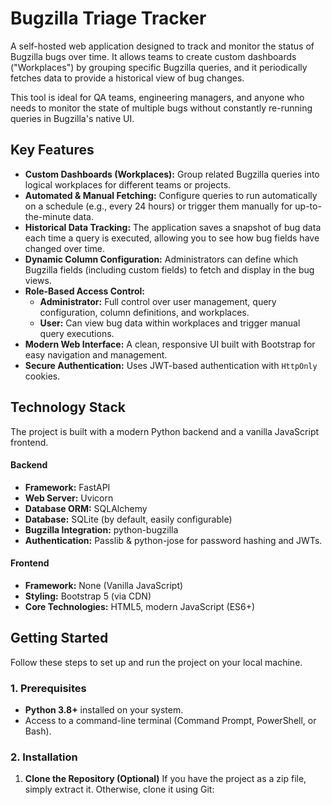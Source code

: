 # Bugzilla Triage Tracker

A self-hosted web application designed to track and monitor the status of Bugzilla bugs over time. It allows teams to create custom dashboards ("Workplaces") by grouping specific Bugzilla queries, and it periodically fetches data to provide a historical view of bug changes.

This tool is ideal for QA teams, engineering managers, and anyone who needs to monitor the state of multiple bugs without constantly re-running queries in Bugzilla's native UI.

## Key Features

*   **Custom Dashboards (Workplaces):** Group related Bugzilla queries into logical workplaces for different teams or projects.
*   **Automated & Manual Fetching:** Configure queries to run automatically on a schedule (e.g., every 24 hours) or trigger them manually for up-to-the-minute data.
*   **Historical Data Tracking:** The application saves a snapshot of bug data each time a query is executed, allowing you to see how bug fields have changed over time.
*   **Dynamic Column Configuration:** Administrators can define which Bugzilla fields (including custom fields) to fetch and display in the bug views.
*   **Role-Based Access Control:**
    *   **Administrator:** Full control over user management, query configuration, column definitions, and workplaces.
    *   **User:** Can view bug data within workplaces and trigger manual query executions.
*   **Modern Web Interface:** A clean, responsive UI built with Bootstrap for easy navigation and management.
*   **Secure Authentication:** Uses JWT-based authentication with `HttpOnly` cookies.

## Technology Stack

The project is built with a modern Python backend and a vanilla JavaScript frontend.

#### Backend
*   **Framework:** FastAPI
*   **Web Server:** Uvicorn
*   **Database ORM:** SQLAlchemy
*   **Database:** SQLite (by default, easily configurable)
*   **Bugzilla Integration:** python-bugzilla
*   **Authentication:** Passlib & python-jose for password hashing and JWTs.

#### Frontend
*   **Framework:** None (Vanilla JavaScript)
*   **Styling:** Bootstrap 5 (via CDN)
*   **Core Technologies:** HTML5, modern JavaScript (ES6+)

## Getting Started

Follow these steps to set up and run the project on your local machine.

### 1. Prerequisites

*   **Python 3.8+** installed on your system.
*   Access to a command-line terminal (Command Prompt, PowerShell, or Bash).

### 2. Installation

1.  **Clone the Repository (Optional)**
    If you have the project as a zip file, simply extract it. Otherwise, clone it using Git:
    